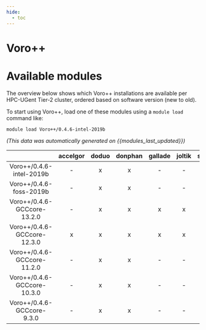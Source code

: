 ```yaml
---
hide:
  - toc
---
```


Voro++
======

# Available modules


The overview below shows which Voro++ installations are available per HPC-UGent Tier-2 cluster, ordered based on software version (new to old).

To start using Voro++, load one of these modules using a `module load` command like:

```shell
module load Voro++/0.4.6-intel-2019b
```

*(This data was automatically generated on {{modules_last_updated}})*  

| |accelgor|doduo|donphan|gallade|joltik|shinx|
| :---: | :---: | :---: | :---: | :---: | :---: | :---: |
|Voro++/0.4.6-intel-2019b|-|x|x|-|-|-|
|Voro++/0.4.6-foss-2019b|-|x|x|-|-|-|
|Voro++/0.4.6-GCCcore-13.2.0|-|x|x|x|x|x|
|Voro++/0.4.6-GCCcore-12.3.0|x|x|x|x|x|x|
|Voro++/0.4.6-GCCcore-11.2.0|-|x|x|-|-|-|
|Voro++/0.4.6-GCCcore-10.3.0|-|x|x|-|-|-|
|Voro++/0.4.6-GCCcore-9.3.0|-|x|x|-|-|-|
